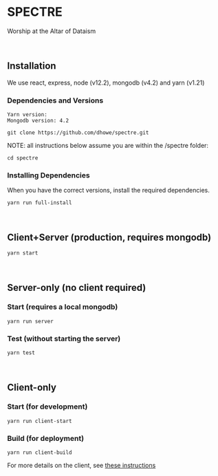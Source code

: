 # SPECTRE
Worship at the Altar of Dataism

<br/>

## Installation

We use react, express, node (v12.2), mongodb (v4.2) and yarn (v1.21)

### Dependencies and Versions

```
Yarn version:
Mongodb version: 4.2
```

``` 
git clone https://github.com/dhowe/spectre.git 
```



NOTE: all instructions below assume you are within the /spectre folder:

```
cd spectre
```

### Installing Dependencies


When you have the correct versions, install the required dependencies.

```
yarn run full-install
```

<br/>

## Client+Server (production, requires mongodb)

```
yarn start

```

<br/>

## Server-only (no client required)

### Start (requires a local mongodb)

```
yarn run server
```


### Test (without starting the server)

```
yarn test
```

<br/>

## Client-only

### Start (for development)

```
yarn run client-start
```

### Build (for deployment)

```
yarn run client-build
```

For more details on the client, see [these instructions](client/README.md)
<br>
